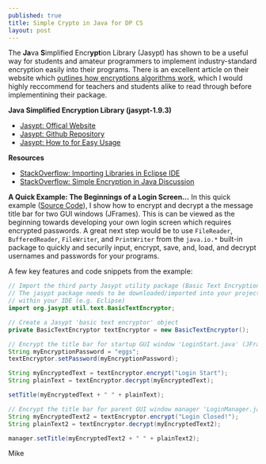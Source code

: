 ```yaml
---
published: true
title: Simple Crypto in Java for DP CS
layout: post
---
```


The **Ja**va **S**implified Encr**ypt**ion Library (Jasypt) has shown to be a useful way for students and amateur programmers to implement industry-standard encryption easily into their programs. There is an excellent article on their website which [outlines how encryptions algorithms work](http://www.jasypt.org/howtoencryptuserpasswords.html), which I would highly reccommend for teachers and students alike to read through before implementining their package.

**Java Simplified Encryption Library (jasypt-1.9.3)**
- [Jasypt: Offical Website](http://www.jasypt.org/)
- [Jasypt: Github Repository](https://github.com/jasypt/jasypt)
- [Jasypt: How to for Easy Usage](http://www.jasypt.org/easy-usage.html)

**Resources**
- [StackOverflow: Importing Libraries in Eclipse IDE](https://stackoverflow.com/questions/4962559/import-libraries-in-eclipse)
- [StackOverflow: Simple Encryption in Java Discussion](https://stackoverflow.com/questions/29226813/simple-encryption-in-java-no-key-password)


**A Quick Example: The Beginnings of a Login Screen...**
In this quick example ([Source Code](https://github.com/mvpoirier/Java/tree/master/LoginCrypto)), I show how to encrypt and decrypt a the message title bar for two GUI windows (JFrames). This is can be viewed as the beginning towards developing your own login screen which requires encrypted passwords. A great next step would be to use `FileReader`, `BufferedReader`, `FileWriter`, and `PrintWriter` from the `java.io.*` built-in package to quickly and securily input, encrypt, save, and, load, and decrypt usernames and passwords for your programs.

A few key features and code snippets from the example:

```java
// Import the third party Jasypt utility package (Basic Text Encryption)
// The jasypt package needs to be downloaded/imported into your project,
// within your IDE (e.g. Eclipse)
import org.jasypt.util.text.BasicTextEncryptor;
```

```java
// Create a Jasypt 'basic text encryptor' object 
private BasicTextEncryptor textEncryptor = new BasicTextEncryptor();
```

```java
// Encrypt the title bar for startup GUI window 'LoginStart.java' (JFrame)
String myEncryptionPassword = "eggs";
textEncryptor.setPassword(myEncryptionPassword);

String myEncryptedText = textEncryptor.encrypt("Login Start");
String plainText = textEncryptor.decrypt(myEncryptedText);

setTitle(myEncryptedText + " " + plainText);
```

```java
// Encrypt the title bar for parent GUI window manager 'LoginManager.java' (JFrame)
String myEncryptedText2 = textEncryptor.encrypt("Login Closed!");
String plainText2 = textEncryptor.decrypt(myEncryptedText2);

manager.setTitle(myEncryptedText2 + " " + plainText2);
```

Mike